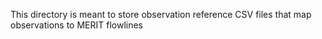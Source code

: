 This directory is meant to store observation reference CSV files that map observations to MERIT flowlines
